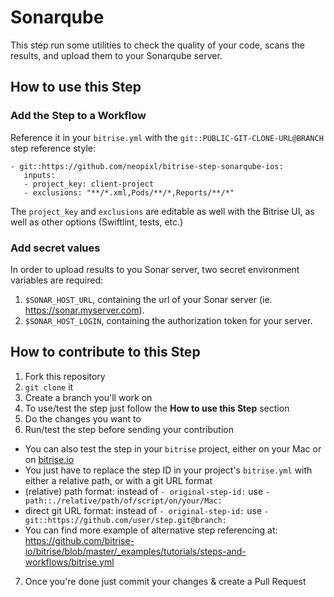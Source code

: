 # Sonarqube

This step run some utilities to check the quality of your code, scans the results, and upload them to your Sonarqube server.


## How to use this Step

### Add the Step to a Workflow
Reference it in your `bitrise.yml` with the `git::PUBLIC-GIT-CLONE-URL@BRANCH` step reference style:

```
- git::https://github.com/neopixl/bitrise-step-sonarqube-ios:
   inputs:
   - project_key: client-project
   - exclusions: "**/*.xml,Pods/**/*,Reports/**/*"
```

The `project_key` and `exclusions` are editable as well with the Bitrise UI, as well as other options (Swiftlint, tests, etc.)

### Add secret values

In order to upload results to you Sonar server, two secret environment variables are required:

1. `$SONAR_HOST_URL`, containing the url of your Sonar server (ie. https://sonar.myserver.com).
2. `$SONAR_HOST_LOGIN`, containing the authorization token for your server.

## How to contribute to this Step

1. Fork this repository
2. `git clone` it
3. Create a branch you'll work on
4. To use/test the step just follow the **How to use this Step** section
5. Do the changes you want to
6. Run/test the step before sending your contribution
  * You can also test the step in your `bitrise` project, either on your Mac or on [bitrise.io](https://www.bitrise.io)
  * You just have to replace the step ID in your project's `bitrise.yml` with either a relative path, or with a git URL format
  * (relative) path format: instead of `- original-step-id:` use `- path::./relative/path/of/script/on/your/Mac:`
  * direct git URL format: instead of `- original-step-id:` use `- git::https://github.com/user/step.git@branch:`
  * You can find more example of alternative step referencing at: https://github.com/bitrise-io/bitrise/blob/master/_examples/tutorials/steps-and-workflows/bitrise.yml
7. Once you're done just commit your changes & create a Pull Request